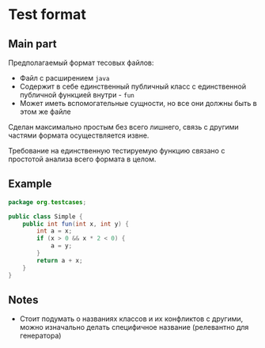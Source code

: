 # Test format

## Main part

Предполагаемый формат тесовых файлов:
- Файл с расширением `java`
- Содержит в себе единственный публичный класс с единственной публичной функцией внутри - `fun`
- Может иметь вспомогательные сущности, но все они должны быть в этом же файле

Сделан максимально простым без всего лишнего, связь с другими частями формата осуществляется извне.

Требование на единственную тестируемую функцию связано с простотой анализа всего формата в целом.

## Example

```java
package org.testcases;

public class Simple {
    public int fun(int x, int y) {
        int a = x;
        if (x > 0 && x * 2 < 0) {
            a = y;
        }
        return a + x;
    }
}
```

## Notes

- Стоит подумать о названиях классов и их конфликтов с другими, можно изначально делать специфичное название (релевантно для генератора)
